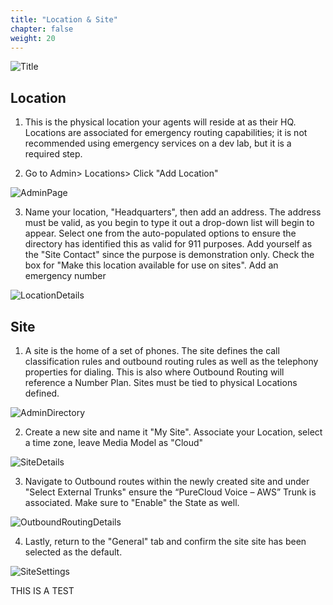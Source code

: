 ```yaml
---
title: "Location & Site"
chapter: false
weight: 20
---
```

![Title](/images/Telephony3-768x300.jpg)
## Location
1. This is the physical location your agents will reside at as their HQ. Locations are associated for emergency routing capabilities; it is not recommended using emergency services on a dev lab, but it is a required step. 

2. Go to Admin> Locations> Click "Add Location" 

![AdminPage](/images/Locations.jpg)

3. Name your location, "Headquarters", then add an address. The address must be valid, as you begin to type it out a drop-down list will begin to appear. Select one from the auto-populated options to ensure the directory has identified this as valid for 911 purposes. Add yourself as the "Site Contact" since the purpose is demonstration only. Check the box for "Make this location available for use on sites". Add an emergency number

![LocationDetails](/images/LocationsPopup.jpg)

## Site

1. A site is the home of a set of phones. The site defines the call classification rules and outbound routing rules as well as the telephony properties for dialing. This is also where Outbound Routing will reference a Number Plan. Sites must be tied to physical Locations defined.

![AdminDirectory](/images/Site.jpg)

2. Create a new site and name it "My Site". Associate your Location, select a time zone, leave Media Model as "Cloud"

![SiteDetails](/images/SiteSetup.jpg)

3. Navigate to Outbound routes within the newly created site and under "Select External Trunks" ensure the “PureCloud Voice – AWS” Trunk is associated. Make sure to "Enable" the State as well. 

![OutboundRoutingDetails](/images/OutboundRoute.jpg)

4. Lastly, return to the "General" tab and confirm the site site has been selected as the default.

![SiteSettings](/images/DefaultSite.jpg)


THIS IS A TEST